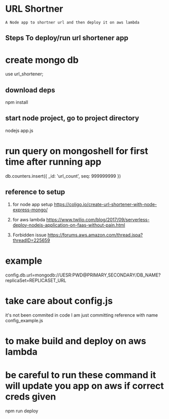 # URL Shortner
    A Node app to shortner url and then deploy it on aws lambda

## Steps To deploy/run url shortener app
# create mongo db
use url_shortener;

## download deps
npm install
## start node project, go to project directory
nodejs app.js

# run query on mongoshell for first time after running app
db.counters.insert({ _id: 'url_count', seq: 999999999 })


## reference to setup
1. for node app setup
    https://coligo.io/create-url-shortener-with-node-express-mongo/

2. for aws lambda
    https://www.twilio.com/blog/2017/09/serverless-deploy-nodejs-application-on-faas-without-pain.html

3. Forbidden issue
    https://forums.aws.amazon.com/thread.jspa?threadID=225659

# example
config.db.url=mongodb://UESR:PWD@PRIMARY,SECONDARY/DB_NAME?replicaSet=REPLICASET_URL


# take care about config.js
it's not been commited in code I am just committing reference with name config_example.js



# to make build and deploy on aws lambda
# be careful to run these command it will update you app on aws if correct creds given
npm run deploy

